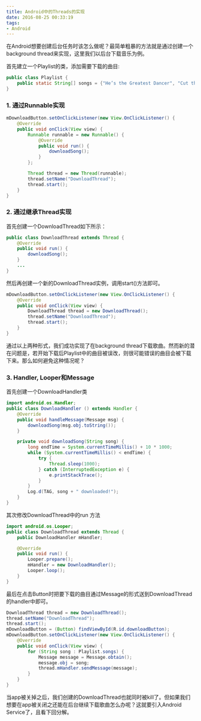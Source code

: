 ```yaml
---
title: Android中的Threads的实现
date: 2016-08-25 00:33:19
tags:
- Android
---
```

在Android想要创建后台任务时该怎么做呢？最简单粗暴的方法就是通过创建一个background thread来实现，这里我们以后台下载音乐为例。

首先建立一个Playlist的类，添加需要下载的曲目:
```java
public class Playlist {
    public static String[] songs = {"He’s the Greatest Dancer", "Cut the Cake", "The Groove Line", "Stayin’ Alive", "Give Up the Funk"};
}
```


### 1. 通过Runnable实现
```java
mDownloadButton.setOnClickListener(new View.OnClickListener() {
    @Override
    public void onClick(View view) {
        Runnable runnable = new Runnable() {
            @Override
            public void run() {
                downloadSong();
            }
        };

        Thread thread = new Thread(runnable);
        thread.setName("DownloadThread");
        thread.start();
    }
}
```


### 2. 通过继承Thread实现
首先创建一个DownloadThread如下所示：
```java
public class DownloadThread extends Thread {
    @Override
    public void run() {
        downloadSong();
    }
    ...
}
```

然后再创建一个新的DownloadThread实例，调用start()方法即可。
```java
mDownloadButton.setOnClickListener(new View.OnClickListener() {
    @Override
    public void onClick(View view) {
        DownloadThread thread = new DownloadThread();
        thread.setName("DownloadThread");
        thread.start();
    }
}
```


通过以上两种形式，我们成功实现了在background thread下载歌曲。然而新的潜在问题是，若开始下载后Playlist中的曲目被误改，则很可能错误的曲目会被下载下来。那么如何避免这种情况呢？

### 3. Handler, Looper和Message

首先创建一个DownloadHandler类
```java
import android.os.Handler;
public class DownloadHandler () extends Handler {
    @Override
    public void handleMessage(Message msg) {
        downloadSong(msg.obj.toString());
    }

    private void downloadSong(String song) {
        long endTime = System.currentTimeMillis() + 10 * 1000;
        while (System.currentTimeMillis() < endTime) {
            try {
                Thread.sleep(1000);
            } catch (InterruptedException e) {
                e.printStackTrace();
            }
        }
        Log.d(TAG, song + " downloaded!");
    }
}
```

其次修改DownloadThread中的run 方法
```java
import android.os.Looper;
public class DownloadThread extends Thread {
    public DownloadHandler mHandler;

    @Override
    public void run() {
        Looper.prepare();
        mHandler = new DownloadHandler();
        Looper.loop();
    }
}
```

最后在点击Button时把要下载的曲目通过Message的形式送到DownloadThread的handler中即可。
```java
DownloadThread thread = new DownloadThread();
thread.setName("DownloadThread");
thread.start();
mDownloadButton = (Button) findViewById(R.id.downloadButton);
mDownloadButton.setOnClickListener(new View.OnClickListener() {
    @Override
    public void onClick(View view) {
        for (String song : Playlist.songs) {
            Message message = Message.obtain();
            message.obj = song;
            thread.mHandler.sendMessage(message);
        }
    }
}
```

当app被关掉之后，我们创建的DownloadThread也就同时被kill了。但如果我们想要在app被关闭之还能在后台继续下载歌曲怎么办呢？这就要引入Android Service了，且看下回分解。